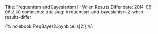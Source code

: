 Title: Frequentism and Bayesianism II: When Results Differ
date: 2014-06-06 2:00
comments: true
slug: frequentism-and-bayesianism-2-when-results-differ

{% notebook FreqBayes2.ipynb cells[2:] %}